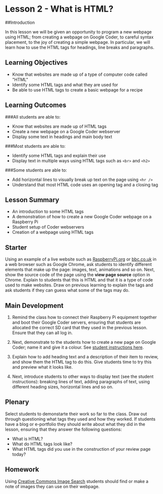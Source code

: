 # Lesson 2 - What is HTML?

##Introduction

In this lesson we will be given an opportunity to program a new webpage using HTML; from creating a webpage on Google Coder, to careful syntax placement, to the joy of creating a simple webpage. In particular, we will learn how to use the HTML tags for headings, line breaks and paragraphs.

## Learning Objectives

- Know that websites are made up of a type of computer code called "HTML"
- Identify some HTML tags and what they are used for
- Be able to use HTML tags to create a basic webpage for a recipe

## Learning Outcomes

###All students are able to:

- Know that websites are made up of HTML tags
- Create a new webpage on a Google Coder webserver
- Display some text in headings and main body text

###Most students are able to:

- Identify some HTML tags and explain their use
- Display text in multiple ways using HTML tags such as `<br>` and `<h2>`

###Some students are able to:

- Add horizontal lines to visually break up text on the page using `<hr />`
- Understand that most HTML code uses an opening tag and a closing tag


## Lesson Summary

- An introduction to some HTML tags
- A demonstration of how to create a new Google Coder webpage on a Raspberry Pi
- Student setup of Coder webservers
- Creation of a webpage using HTML tags

## Starter

Using an example of a live website such as [RaspberryPi.org](http://www.raspberrypi.org) or [bbc.co.uk](http://bbc.co.uk) in a web browser such as Google Chrome, ask students to identify different elements that make up the page: images, text, animations and so on. Next, show the source code of the page using the **view page source** option in Chrome. Explain to students that this is HTML and that it is a type of code used to make websites. Draw on previous learning to explain the tags and ask students if they can guess what some of the tags may do.

## Main Development

1. Remind the class how to connect their Raspberry Pi equipment together and boot their Google Coder servers, ensuring that students are allocated the correct SD card that they used in the previous lesson. Ensure that they can all log in.

2. Next, demonstrate to the students how to create a new page on Google Coder; name it and give it a colour. See [student instructions here](student-instructions-2.md).

3. Explain how to add heading text and a description of their item to review, and show them the HTML tag to do this. Give students time to try this and preview what it looks like.

4. Next, introduce students to other ways to display text (see the student instructions): breaking lines of text, adding paragraphs of text, using different heading sizes, horizontal lines and so on.

## Plenary

Select students to demonstarte their work so far to the class. Draw out through questioning what tags they used and how they worked. If students have a blog or e-portfolio they should write about what they did in the lesson, ensuring that they answer the following questions:
- What is HTML?
- What do HTML tags look like?
- What HTML tags did you use in the construction of your review page today?

## Homework

Using [Creative Commons Image Search](http://search.creativecommons.org/) students should find or make a note of images they can use on their webpage.


